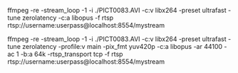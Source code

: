 ffmpeg -re -stream_loop -1 -i ./PICT0083.AVI -c:v libx264 -preset ultrafast -tune zerolatency -c:a libopus -f rtsp rtsp://username:userpass@localhost:8554/mystream

ffmpeg -re -stream_loop -1 -i ./PICT0083.AVI -c:v libx264 -preset ultrafast -tune zerolatency -profile:v main -pix_fmt yuv420p -c:a libopus -ar 44100 -ac 1 -b:a 64k -rtsp_transport tcp -f rtsp rtsp://username:userpass@localhost:8554/mystream
